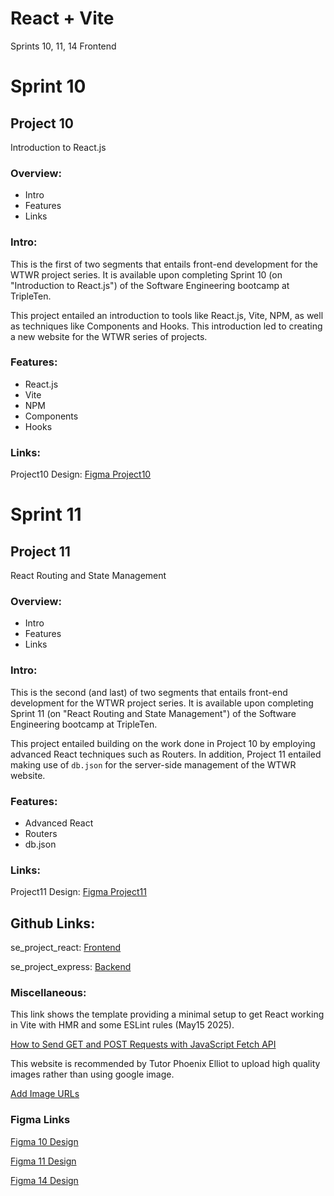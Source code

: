 # React + Vite 
Sprints 10, 11, 14 Frontend 
# Sprint 10
## Project 10 
Introduction to React.js

### Overview:
- Intro
- Features
- Links

### Intro:

This is the first of two segments that entails front-end development for the WTWR project series. It is available upon completing Sprint 10 (on "Introduction to React.js") of the Software Engineering bootcamp at TripleTen.

This project entailed an introduction to tools like React.js, Vite, NPM, as well as techniques like Components and Hooks. This introduction led to creating a new website for the WTWR series of projects.

### Features:

- React.js
- Vite
- NPM
- Components
- Hooks

### Links:

Project10 Design: [Figma Project10](https://www.figma.com/design/F03bTb81Pw8IDPj5Y9rc5i/Sprint-10-%7C-WTWR?node-id=311-433&p=f&t=vthtxzUYcexEmeuk-0)

# Sprint 11
## Project 11
React Routing and State Management

### Overview:

- Intro
- Features
- Links

### Intro:

This is the second (and last) of two segments that entails front-end development for the WTWR project series. It is available upon completing Sprint 11 (on "React Routing and State Management") of the Software Engineering bootcamp at TripleTen.

This project entailed building on the work done in Project 10 by employing advanced React techniques such as Routers. In addition, Project 11 entailed making use of `db.json` for the server-side management of the WTWR website.

### Features:

- Advanced React
- Routers
- db.json

### Links:

Project11 Design: [Figma Project11](https://www.figma.com/design/dQLJwEKasIdspciJAJrCaf/Sprint-11_-WTWR?node-id=311-433&p=f&t=Q4P8wDynQ7gVDHvX-0)


## Github Links:
se_project_react: [Frontend](https://github.com/JohnPlamoottil/se_project_react)

se_project_express: [Backend](https://github.com/JohnPlamoottil/se_project_express)

### Miscellaneous:
This link shows the template providing a minimal setup to get React working in Vite with HMR and some ESLint rules (May15 2025).

  [How to Send GET and POST Requests with JavaScript Fetch API](https://metabox.io/send-get-post-request-with-javascript-fetch-api/#:~:text=To%20send%20a%20JavaScript%20POST,path%2F)

This website is recommended by Tutor Phoenix Elliot to upload high quality images rather than using google image.

[Add Image URLs](https://unsplash.com/)

### Figma Links
[Figma 10 Design](https://www.figma.com/design/F03bTb81Pw8IDPj5Y9rc5i/Sprint-10-%7C-WTWR?node-id=311-433&p=f)

[Figma 11 Design](https://www.figma.com/design/dQLJwEKasIdspciJAJrCaf/Sprint-11_-WTWR?node-id=311-433&p=f&t=Q4P8wDynQ7gVDHvX-0)

[Figma 14 Design](https://www.figma.com/design/bfVOvqlLmoKZ5lpro8WWBe/Sprint-14_-WTWR?node-id=0-1&p=f&t=z6N9nmXTQo3Bh5qV-0)

